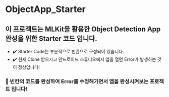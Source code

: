 # ObjectApp_Starter

## 이 프로젝트는 MLKit을 활용한 Object Detection App 완성을 위한 Starter 코드 입니다. 
- ✔️ Starter Code는 부분적으로 빈칸으로 구성되어 있습니다. 
- ✔️ 현재 Clone 받으시고 안드로이드 스튜디오에서 앱을 열면 Error가 발생하는 것이 정상입니다!

### 🚀 빈칸의 코드를 완성하여 Error를 수정해가면서 앱을 완성시켜보는 프로젝트 입니다!
